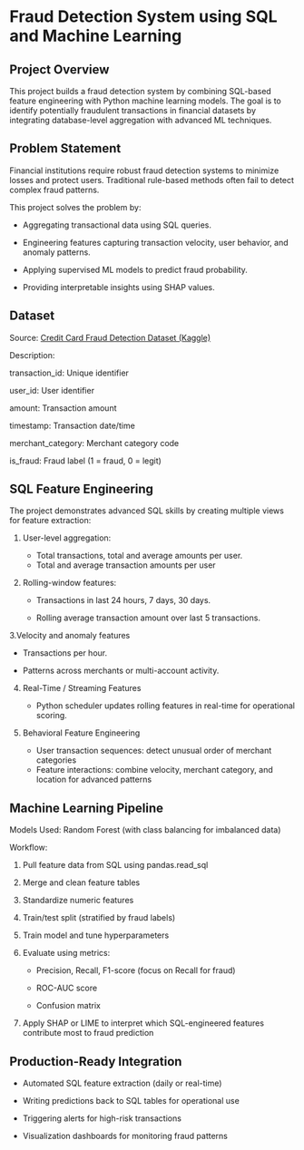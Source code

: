 # Fraud Detection System using SQL and Machine Learning

## Project Overview

This project builds a fraud detection system by combining SQL-based feature engineering with Python machine learning models. The goal is to identify potentially fraudulent transactions in financial datasets by integrating database-level aggregation with advanced ML techniques.

## Problem Statement

Financial institutions require robust fraud detection systems to minimize losses and protect users. Traditional rule-based methods often fail to detect complex fraud patterns.

This project solves the problem by:

* Aggregating transactional data using SQL queries.

* Engineering features capturing transaction velocity, user behavior, and anomaly patterns.

* Applying supervised ML models to predict fraud probability.

* Providing interpretable insights using SHAP values.
  
## Dataset

Source: [Credit Card Fraud Detection Dataset (Kaggle)](https://www.kaggle.com/datasets/mlg-ulb/creditcardfraud)

Description:

transaction_id: Unique identifier

user_id: User identifier

amount: Transaction amount

timestamp: Transaction date/time

merchant_category: Merchant category code

is_fraud: Fraud label (1 = fraud, 0 = legit)

## SQL Feature Engineering

The project demonstrates advanced SQL skills by creating multiple views for feature extraction:

1. User-level aggregation:
   * Total transactions, total and average amounts per user.
   * Total and average transaction amounts per user

2. Rolling-window features:
   * Transactions in last 24 hours, 7 days, 30 days.

   * Rolling average transaction amount over last 5 transactions.

3.Velocity and anomaly features

   * Transactions per hour.

   * Patterns across merchants or multi-account activity.

4. Real-Time / Streaming Features
   * Python scheduler updates rolling features in real-time for operational scoring.

5. Behavioral Feature Engineering
   * User transaction sequences: detect unusual order of merchant categories
   * Feature interactions: combine velocity, merchant category, and location for advanced patterns
  
## Machine Learning Pipeline

Models Used: Random Forest (with class balancing for imbalanced data)

Workflow:

1. Pull feature data from SQL using pandas.read_sql

2. Merge and clean feature tables

3. Standardize numeric features

4. Train/test split (stratified by fraud labels)

5. Train model and tune hyperparameters

6. Evaluate using metrics:

   * Precision, Recall, F1-score (focus on Recall for fraud)

   * ROC-AUC score

   * Confusion matrix

7. Apply SHAP or LIME to interpret which SQL-engineered features contribute most to fraud prediction

## Production-Ready Integration

* Automated SQL feature extraction (daily or real-time)

* Writing predictions back to SQL tables for operational use

* Triggering alerts for high-risk transactions

* Visualization dashboards for monitoring fraud patterns

